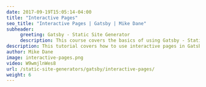 ```yaml
---
date: 2017-09-19T15:05:14-04:00
title: "Interactive Pages"
seo_title: "Interactive Pages | Gatsby | Mike Dane"
subheader:
     greeting: Gatsby - Static Site Generator
     description: This course covers the basics of using Gatsby - Static Site Generator. Work your way through the videos/articles and I'll teach you everything you need to know to create a professional and scalable website or blog!
description: This tutorial covers how to use interactive pages in Gatsby -  Static Site Generator.
author: Mike Dane
image: interactive-pages.png
video: W9wmjlnWes8
url: /static-site-generators/gatsby/interactive-pages/
weight: 6
---
```

